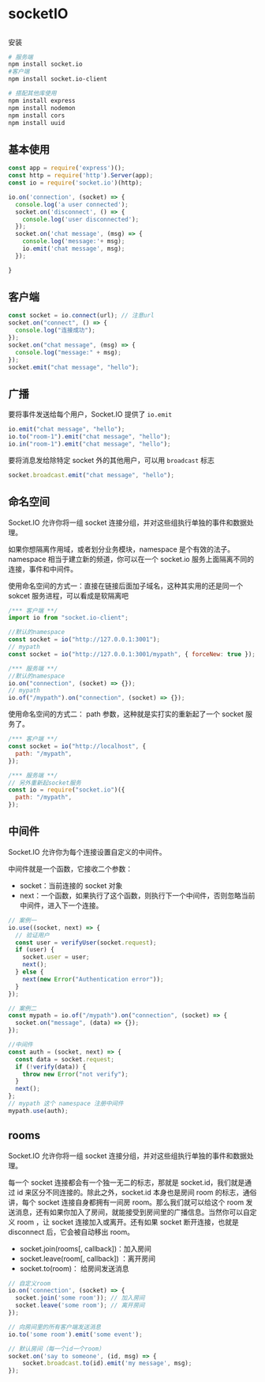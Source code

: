 # socketIO

##

安装

```bash
# 服务端
npm install socket.io
#客户端
npm install socket.io-client

# 搭配其他库使用
npm install express
npm install nodemon
npm install cors
npm install uuid
```

## 基本使用

```js
const app = require('express')();
const http = require('http').Server(app);
const io = require('socket.io')(http);

io.on('connection', (socket) => {
  console.log('a user connected');
  socket.on('disconnect', () => {
    console.log('user disconnected');
  });
  socket.on('chat message', (msg) => {
    console.log('message:'+ msg);
    io.emit('chat message', msg);
  });

}
```

## 客户端

```js
const socket = io.connect(url); // 注意url
socket.on("connect", () => {
  console.log("连接成功");
});
socket.on("chat message", (msg) => {
  console.log("message:" + msg);
});
socket.emit("chat message", "hello");
```

## 广播

要将事件发送给每个用户，Socket.IO 提供了 `io.emit`

```js
io.emit("chat message", "hello");
io.to("room-1").emit("chat message", "hello");
io.in("room-1").emit("chat message", "hello");
```

要将消息发给除特定 socket 外的其他用户，可以用 `broadcast` 标志

```js
socket.broadcast.emit("chat message", "hello");
```

## 命名空间

Socket.IO 允许你将一组 socket 连接分组，并对这些组执行单独的事件和数据处理。

如果你想隔离作用域，或者划分业务模块，namespace 是个有效的法子。namespace 相当于建立新的频道，你可以在一个 socket.io 服务上面隔离不同的连接，事件和中间件。

使用命名空间的方式一：直接在链接后面加子域名，这种其实用的还是同一个 sokcet 服务进程，可以看成是软隔离吧

```js
/*** 客户端 **/
import io from "socket.io-client";

//默认的namespace
const socket = io("http://127.0.0.1:3001");
// mypath
const socket = io("http://127.0.0.1:3001/mypath", { forceNew: true });

/*** 服务端 **/
//默认的namespace
io.on("connection", (socket) => {});
// mypath
io.of("/mypath").on("connection", (socket) => {});
```

使用命名空间的方式二： path 参数，这种就是实打实的重新起了一个 socket 服务了。

```js
/*** 客户端 **/
const socket = io("http://localhost", {
  path: "/mypath",
});

/*** 服务端 **/
// 另外重新起socket服务
const io = require("socket.io")({
  path: "/mypath",
});
```

## 中间件

Socket.IO 允许你为每个连接设置自定义的中间件。

中间件就是一个函数，它接收二个参数：

- socket：当前连接的 socket 对象
- next：一个函数，如果执行了这个函数，则执行下一个中间件，否则忽略当前中间件，进入下一个连接。

```js
// 案例一
io.use((socket, next) => {
  // 验证用户
  const user = verifyUser(socket.request);
  if (user) {
    socket.user = user;
    next();
  } else {
    next(new Error("Authentication error"));
  }
});

// 案例二
const mypath = io.of("/mypath").on("connection", (socket) => {
  socket.on("message", (data) => {});
});

//中间件
const auth = (socket, next) => {
  const data = socket.request;
  if (!verify(data)) {
    throw new Error("not verify");
  }
  next();
};
// mypath 这个 namespace 注册中间件
mypath.use(auth);
```

## rooms

Socket.IO 允许你将一组 socket 连接分组，并对这些组执行单独的事件和数据处理。

每一个 socket 连接都会有一个独一无二的标志，那就是 socket.id，我们就是通过 id 来区分不同连接的。除此之外，socket.id 本身也是房间 room 的标志，通俗讲，每个 socket 连接自身都拥有一间房 room。那么我们就可以给这个 room 发送消息，还有如果你加入了房间，就能接受到房间里的广播信息。当然你可以自定义 room ，让 socket 连接加入或离开。还有如果 socket 断开连接，也就是 disconnect 后，它会被自动移出 room。

- socket.join(rooms[, callback])：加入房间
- socket.leave(room[, callback]) ：离开房间
- socket.to(room)： 给房间发送消息

```js
// 自定义room
io.on('connection', (socket) => {
  socket.join('some room')); // 加入房间
  socket.leave('some room'); // 离开房间
});

// 向房间里的所有客户端发送消息
io.to('some room').emit('some event');

// 默认房间（每一个id一个room）
socket.on('say to someone', (id, msg) => {
    socket.broadcast.to(id).emit('my message', msg);
});

```
